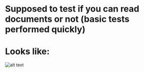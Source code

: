 # Supposed to test if you can read documents or not (basic tests performed quickly)
# Looks like:
![alt text](https://github.com/oze4/PsMongo/blob/master/How-To/MongoTesterScreenshot.png)
